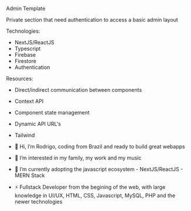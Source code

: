 Admin Template

Private section that need authentication to access a basic admin layout

Technologies:
- NextJS/ReactJS
- Typescript
- Firebase
- Firestore
- Authentication

Resources:
- Direct/indirect communication between components
- Context API
- Component state management
- Dynamic API URL's
- Tailwind


- 👋 Hi, I’m Rodrigo, coding from Brazil and ready to build great webapps
- 👀 I’m interested in my family, my work and my music
- 🌱 I’m currently adopting the javascript ecosystem - NextJS/ReactJS - MERN Stack
- ⚡ Fullstack Developer from the begining of the web, with large knowledge in UI/UX, HTML, CSS, Javascript, MySQL, PHP and the newer technologies